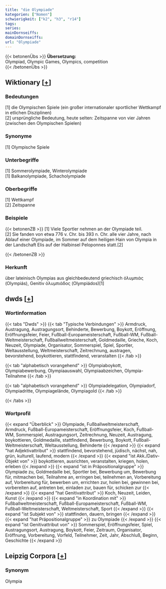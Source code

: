 ```yaml
---
title: "die Olympiade"
kategorien: ["Nomen"]
schwierigkeit: ["k2", "h3", "r14"]
tags:
series:
mainDornseiffs:
domainDornseiffs:
url: "Olympiade"
---
```


{{< betonenÜbs >}}
**Übersetzung:**  
Olympiad, Olympic Games, Olympics, competition  
{{< /betonenÜbs >}}

## Wiktionary [[+](https://de.wiktionary.org/wiki/Olympiade)]

### Bedeutungen
[1] die Olympischen Spiele (ein großer internationaler sportlicher Wettkampf in etlichen Disziplinen)  
[2] ursprüngliche Bedeutung, heute selten: Zeitspanne von vier Jahren (zwischen den Olympischen Spielen)  

### Synonyme
[1] Olympische Spiele  

### Unterbegriffe
[1] Sommerolympiade, Winterolympiade  
[1] Balkanolympiade, Schacholympiade  

### Oberbegriffe
[1] Wettkampf  
[2] Zeitspanne  

### Beispiele
{{< betonenZB >}}
[1] Viele Sportler nehmen an der Olympiade teil.  
[2] Sie fanden von etwa 776 v. Chr. bis 393 n. Chr. alle vier Jahre, nach Ablauf einer Olympiade, im Sommer auf dem heiligen Hain von Olympia in der Landschaft Elis auf der Halbinsel Peloponnes statt.[2]  

{{< /betonenZB >}}
### Herkunft
über lateinisch Olympias aus gleichbedeutend griechisch ὀλυμπιάς (Olympiás), Genitiv ὀλυμπιάδος (Olympiádos)[1]  



## dwds [[+](https://www.dwds.de/wb/Olympiade)]

### Wortinformation
{{< tabs "Dwds" >}}
{{< tab "Typische Verbindungen" >}}
Armdruck, Austragung, Austragungsort, Behinderte, Bewerbung, Boykott, Eröffnung, Eröffnungsfeier, Feier, Fußball-Europameisterschaft, Fußball-WM, Fußball-Weltmeisterschaft, Fußballweltmeisterschaft, Goldmedaille, Grieche, Koch, Neuzeit, Olympiade, Organisator, Sommerspiel, Spiel, Sportler, Weltausstellung, Weltmeisterschaft, Zeitrechnung, austragen, bevorstehend, boykottieren, stattfindend, veranstalten
{{< /tab >}}

{{< tab "alphabetisch vorangehend" >}}
Olympiaboykott, Olympiabewerbung, Olympiaauswahl, Olympiaabzeichen, Olympia-Teilnahme
{{< /tab >}}

{{< tab "alphabetisch vorangehend" >}}
Olympiadelegation, Olympiadorf, Olympiadritte, Olympiagelände, Olympiagold
{{< /tab >}}

{{< /tabs >}}

### Wortprofil
{{< expand "Überblick" >}} Olympiade, Fußballweltmeisterschaft, Armdruck, Fußball-Europameisterschaft, Eröffnungsfeier, Koch, Fußball-WM, Sommerspiel, Austragungsort, Zeitrechnung, Neuzeit, Austragung, boykottieren, Goldmedaille, stattfindend, Bewerbung, Boykott, Fußball-Weltmeisterschaft, Weltausstellung, Behinderte {{< /expand >}}
{{< expand "hat Adjektivattribut" >}} stattfindend, bevorstehend, jüdisch, nächst, nah, grün, kulturell, laufend, modern {{< /expand >}}
{{< expand "ist Akk./Dativ-Objekt von" >}} boykottieren, ausrichten, veranstalten, kriegen, holen, erleben {{< /expand >}}
{{< expand "ist in Präpositionalgruppe" >}} Olympiade zu, Goldmedaille bei, Sportler bei, Bewerbung um, Bewerbung für, mitmachen bei, Teilnahme an, erringen bei, teilnehmen an, Vorbereitung auf, Vorbereitung für, bewerben um, errichten zur, holen bei, gewinnen bei, vorbereiten auf, antreten bei, einladen zur, bauen für, schicken zur {{< /expand >}}
{{< expand "hat Genitivattribut" >}} Koch, Neuzeit, Leiden, Kunst {{< /expand >}}
{{< expand "in Koordination mit" >}} Fußballweltmeisterschaft, Fußball-Europameisterschaft, Fußball-WM, Fußball-Weltmeisterschaft, Weltmeisterschaft, Sport {{< /expand >}}
{{< expand "ist Subjekt von" >}} stattfinden, dauern, bringen {{< /expand >}}
{{< expand "hat Präpositionalgruppe" >}} zu Olympiade {{< /expand >}}
{{< expand "ist Genitivattribut von" >}} Sommerspiel, Eröffnungsfeier, Spiel, Austragungsort, Austragung, Boykott, Feier, Zeitraum, Organisator, Eröffnung, Vorbereitung, Vorfeld, Teilnehmer, Zeit, Jahr, Abschluß, Beginn, Geschichte {{< /expand >}}

## Leipzig Corpora [[+](https://corpora.uni-leipzig.de/en/res?word=Olympiade&corpusId=deu_newscrawl-public_2018)]


### Synonym
Olympia


